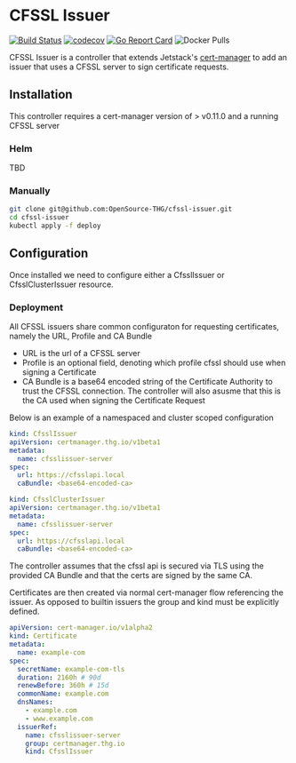 # CFSSL Issuer

[![Build Status](https://travis-ci.org/OpenSource-THG/cfssl-issuer.svg?branch=master)](https://travis-ci.org/OpenSource-THG/cfssl-issuer)
[![codecov](https://codecov.io/gh/OpenSource-THG/cfssl-issuer/branch/master/graph/badge.svg)](https://codecov.io/gh/OpenSource-THG/cfssl-issuer)
[![Go Report Card](https://goreportcard.com/badge/github.com/Opensource-THG/cfssl-issuer)](https://goreportcard.com/report/github.com/Opensource-THG/cfssl-issuer)
![Docker Pulls](https://img.shields.io/docker/pulls/opensourcethg/cfssl-issuer)

CFSSL Issuer is a controller that extends Jetstack's [cert-manager](https://github.com/cert-manager/cert-manager) to add an issuer that uses a
CFSSL server to sign certificate requests.

## Installation

This controller requires a cert-manager version of > v0.11.0 and a running CFSSL server

### Helm

TBD

### Manually

```bash
git clone git@github.com:OpenSource-THG/cfssl-issuer.git
cd cfssl-issuer
kubectl apply -f deploy
```

## Configuration

Once installed we need to configure either a CfsslIssuer or CfsslClusterIssuer resource.

### Deployment

All CFSSL issuers share common configuraton for requesting certificates, namely the URL, Profile and CA Bundle

* URL is the url of a CFSSL server
* Profile is an optional field, denoting which profile cfssl should use when signing a Certificate
* CA Bundle is a base64 encoded string of the Certificate Authority to trust the CFSSL connection. The controller will
also asusme that this is the CA used when signing the Certificate Request

Below is an example of a namespaced and cluster scoped configuration

```yaml
kind: CfsslIssuer
apiVersion: certmanager.thg.io/v1beta1
metadata:
  name: cfsslissuer-server
spec:
  url: https://cfsslapi.local
  caBundle: <base64-encoded-ca>
```

```yaml
kind: CfsslClusterIssuer
apiVersion: certmanager.thg.io/v1beta1
metadata:
  name: cfsslissuer-server
spec:
  url: https://cfsslapi.local
  caBundle: <base64-encoded-ca>
```

The controller assumes that the cfssl api is secured via TLS using the provided CA Bundle and that the certs are signed by the same CA.

Certificates are then created via normal cert-manager flow referencing the issuer. As opposed to builtin issuers the group and kind
must be explicitly defined.

```yaml
apiVersion: cert-manager.io/v1alpha2
kind: Certificate
metadata:
  name: example-com
spec:
  secretName: example-com-tls
  duration: 2160h # 90d
  renewBefore: 360h # 15d
  commonName: example.com
  dnsNames:
    - example.com
    - www.example.com
  issuerRef:
    name: cfsslissuer-server
    group: certmanager.thg.io
    kind: CfsslIssuer
```
